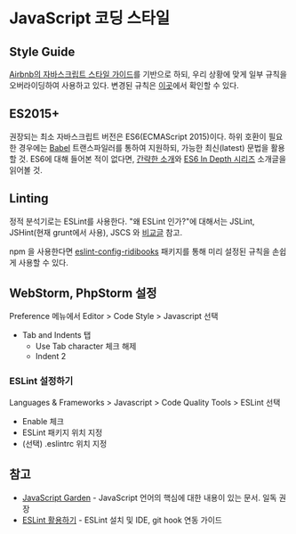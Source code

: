# JavaScript 코딩 스타일

## Style Guide

[Airbnb의 자바스크립트 스타일 가이드](https://github.com/airbnb/javascript/blob/master/README.md)를 기반으로 하되, 우리 상황에 맞게 일부 규칙을 오버라이딩하여 사용하고 있다.
변경된 규칙은 [이곳](https://github.com/ridibooks/eslint-config-ridibooks)에서 확인할 수 있다.


## ES2015+

권장되는 최소 자바스크립트 버전은 ES6(ECMAScript 2015)이다. 하위 호환이 필요한 경우에는 [Babel](https://babeljs.io/) 트랜스파일러를 통하여 지원하되, 가능한 최신(latest) 문법을 활용할 것. ES6에 대해 들어본 적이 없다면, [간략한 소개](https://babeljs.io/docs/learn-es2015/)와 [ES6 In Depth 시리즈](http://hacks.mozilla.or.kr/category/es6-in-depth/) 소개글을 읽어볼 것.


## Linting

정적 분석기로는 ESLint를 사용한다.
"왜 ESLint 인가?"에 대해서는 JSLint, JSHint(현재 grunt에서 사용), JSCS 와 [비교글](https://www.sitepoint.com/comparison-javascript-linting-tools/) 참고.

npm 을 사용한다면 [eslint-config-ridibooks](https://www.npmjs.com/package/eslint-config-ridibooks) 패키지를 통해 미리 설정된 규칙을 손쉽게 사용할 수 있다.


## WebStorm, PhpStorm 설정

Preference 메뉴에서 Editor > Code Style > Javascript 선택

* Tab and Indents 탭
  - Use Tab character 체크 해제
  - Indent 2


### ESLint 설정하기

Languages & Frameworks > Javascript > Code Quality Tools > ESLint 선택

* Enable 체크
* ESLint 패키지 위치 지정
* (선택) .eslintrc 위치 지정


## 참고

* [JavaScript Garden](http://bonsaiden.github.io/JavaScript-Garden/ko/) - JavaScript 언어의 핵심에 대한 내용이 있는 문서. 일독 권장
* [ESLint 활용하기](http://damian.dziaduch.pl/2015/11/25/eslint-install-and-config-phpstormwebstorm-and-git-pre-commit-hook/) - ESLint 설치 및 IDE, git hook 연동 가이드
